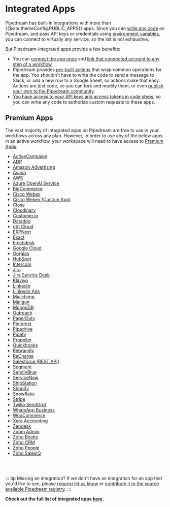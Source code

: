 # Integrated Apps

Pipedream has built-in integrations with more than {{$site.themeConfig.PUBLIC_APPS}} apps. Since you can [write any code](/code/nodejs/) on Pipedream, and pass API keys or credentials using [environment variables](/environment-variables/), you can connect to virtually any service, so the list is not exhaustive.

But Pipedream-integrated apps provide a few benefits:

- You can [connect the app once](/connected-accounts/) and [link that connected account to any step of a workflow](/connected-accounts/#connecting-accounts)
- Pipedream provides [pre-built actions](/components#actions) that wrap common operations for the app. You shouldn't have to write the code to send a message to Slack, or add a new row to a Google Sheet, so actions make that easy. Actions are just code, so you can fork and modify them, or even [publish your own to the Pipedream community](/apps/contributing/).
- [You have access to your API keys and access tokens in code steps](/code/nodejs/auth/), so you can write any code to authorize custom requests to these apps.

## Premium Apps

The vast majority of integrated apps on Pipedream are free to use in your workflows across any plan. However, in order to use any of the below apps in an active workflow, your workspace will need to have access to [Premium Apps](https://pipedream.com/pricing):

- [ActiveCampaign](https://pipedream.com/apps/activecampaign)
- [ADP](https://pipedream.com/apps/adp)
- [Amazon Advertising](https://pipedream.com/apps/amazon_advertising)
- [Asana](https://pipedream.com/apps/asana)
- [AWS](https://pipedream.com/apps/aws)
- [Azure OpenAI Service](https://pipedream.com/apps/azure-openai-service)
- [BigCommerce](https://pipedream.com/apps/bigcommerce)
- [Cisco Webex](https://pipedream.com/apps/cisco-webex)
- [Cisco Webex (Custom App)](https://pipedream.com/apps/cisco-webex-custom-app)
- [Close](https://pipedream.com/apps/close)
- [Cloudinary](https://pipedream.com/apps/cloudinary)
- [Customer.io](https://pipedream.com/apps/customer-io)
- [Datadog](https://pipedream.com/apps/datadog)
- [dbt Cloud](https://pipedream.com/apps/dbt)
- [ERPNext](https://pipedream.com/apps/erpnext)
- [Exact](https://pipedream.com/apps/exact)
- [Freshdesk](https://pipedream.com/apps/freshdesk)
- [Google Cloud](https://pipedream.com/apps/google-cloud)
- [Gorgias](https://pipedream.com/apps/gorgias-oauth)
- [HubSpot](https://pipedream.com/apps/hubspot)
- [Intercom](https://pipedream.com/apps/intercom)
- [Jira](https://pipedream.com/apps/jira)
- [Jira Service Desk](https://pipedream.com/apps/jira-service-desk)
- [Klaviyo](https://pipedream.com/apps/klaviyo)
- [Linkedin](https://pipedream.com/apps/linkedin)
- [Linkedin Ads](https://pipedream.com/apps/linkedin-ads)
- [Mailchimp](https://pipedream.com/apps/mailchimp)
- [Mailgun](https://pipedream.com/apps/mailgun)
- [MongoDB](https://pipedream.com/apps/mongodb)
- [Outreach](https://pipedream.com/apps/outreach)
- [PagerDuty](https://pipedream.com/apps/pagerduty)
- [Pinterest](https://pipedream.com/apps/pinterest)
- [Pipedrive](https://pipedream.com/apps/pipedrive)
- [Pipefy](https://pipedream.com/apps/pipefy)
- [Propeller](https://pipedream.com/apps/propeller)
- [Quickbooks](https://pipedream.com/apps/quickbooks)
- [Rebrandly](https://pipedream.com/apps/rebrandly)
- [ReCharge](https://pipedream.com/apps/recharge)
- [Salesforce (REST API)](https://pipedream.com/apps/salesforce_rest_api)
- [Segment](https://pipedream.com/apps/segment)
- [SendinBlue](https://pipedream.com/apps/sendinblue)
- [ServiceNow](https://pipedream.com/apps/servicenow)
- [ShipStation](https://pipedream.com/apps/shipstation)
- [Shopify](https://pipedream.com/apps/shopify)
- [Snowflake](https://pipedream.com/apps/snowflake)
- [Stripe](https://pipedream.com/apps/stripe)
- [Twilio SendGrid](https://pipedream.com/apps/sendgrid)
- [WhatsApp Business](https://pipedream.com/apps/whatsapp-business)
- [WooCommerce](https://pipedream.com/apps/woocommerce)
- [Xero Accounting](https://pipedream.com/apps/xero_accounting_api)
- [Zendesk](https://pipedream.com/apps/zendesk)
- [Zoom Admin](https://pipedream.com/apps/zoom_admin)
- [Zoho Books](https://pipedream.com/apps/zoho_books)
- [Zoho CRM](https://pipedream.com/apps/zoho_crm)
- [Zoho People](https://pipedream.com/apps/zoho_people)
- [Zoho SalesIQ](https://pipedream.com/apps/zoho_salesiq)
</br>
</br>

::: tip Missing an integration?
If we don't have an integration for an app that you'd like to see, please [request let us know](https://pipedream.com/support) or [contribute it to the source available Pipedream registry](/apps/contributing/).
:::
  
**Check out the full list of integrated apps [here](https://pipedream.com/apps).**
